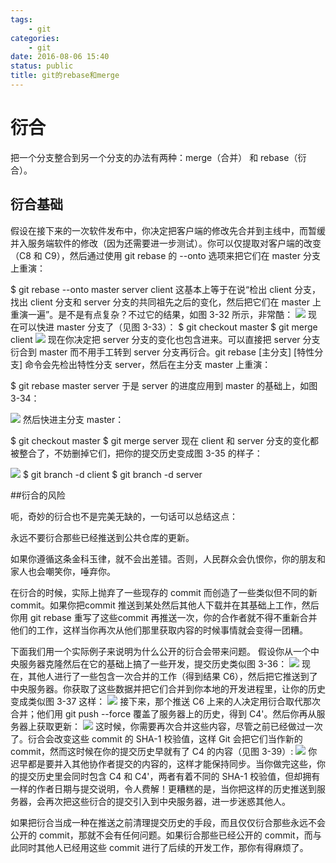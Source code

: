 ```yaml
---
tags: 
	- git
categories:
	- git	
date: 2016-08-06 15:40
status: public
title: git的rebase和merge
---
```


# 衍合
把一个分支整合到另一个分支的办法有两种：merge（合并） 和 rebase（衍合）。
## 衍合基础
假设在接下来的一次软件发布中，你决定把客户端的修改先合并到主线中，而暂缓并入服务端软件的修改（因为还需要进一步测试）。你可以仅提取对客户端的改变（C8 和 C9），然后通过使用 git rebase 的 --onto 选项来把它们在 master 分支上重演：

$ git rebase --onto master server client
这基本上等于在说“检出 client 分支，找出 client 分支和 server 分支的共同祖先之后的变化，然后把它们在 master 上重演一遍”。是不是有点复杂？不过它的结果，如图 3-32 所示，非常酷：
![](15-52-03.png)
现在可以快进 master 分支了（见图 3-33）：
$ git checkout master
$ git merge client
![](15-53-30.png)
现在你决定把 server 分支的变化也包含进来。可以直接把 server 分支衍合到 master 而不用手工转到 server 分支再衍合。git rebase [主分支] [特性分支] 命令会先检出特性分支 server，然后在主分支 master 上重演：

$ git rebase master server
于是 server 的进度应用到 master 的基础上，如图 3-34：

![](15-54-04.png)
然后快进主分支 master：

$ git checkout master
$ git merge server
现在 client 和 server 分支的变化都被整合了，不妨删掉它们，把你的提交历史变成图 3-35 的样子：

![](15-54-50.png)
$ git branch -d client
$ git branch -d server

##衍合的风险

呃，奇妙的衍合也不是完美无缺的，一句话可以总结这点：

永远不要衍合那些已经推送到公共仓库的更新。

如果你遵循这条金科玉律，就不会出差错。否则，人民群众会仇恨你，你的朋友和家人也会嘲笑你，唾弃你。

在衍合的时候，实际上抛弃了一些现存的 commit 而创造了一些类似但不同的新 commit。如果你把commit 推送到某处然后其他人下载并在其基础上工作，然后你用 git rebase 重写了这些commit 再推送一次，你的合作者就不得不重新合并他们的工作，这样当你再次从他们那里获取内容的时候事情就会变得一团糟。

下面我们用一个实际例子来说明为什么公开的衍合会带来问题。
假设你从一个中央服务器克隆然后在它的基础上搞了一些开发，提交历史类似图 3-36：
![](15-56-06.jpg)
现在，其他人进行了一些包含一次合并的工作（得到结果 C6），然后把它推送到了中央服务器。你获取了这些数据并把它们合并到你本地的开发进程里，让你的历史变成类似图 3-37 这样：
![](15-56-43.jpg)
接下来，那个推送 C6 上来的人决定用衍合取代那次合并；他们用 git push --force 覆盖了服务器上的历史，得到 C4'。然后你再从服务器上获取更新：
![](15-57-18.jpg)
这时候，你需要再次合并这些内容，尽管之前已经做过一次了。衍合会改变这些 commit 的 SHA-1 校验值，这样 Git 会把它们当作新的 commit，然而这时候在你的提交历史早就有了 C4 的内容（见图 3-39）:
![](15-58-12.jpg)
你迟早都是要并入其他协作者提交的内容的，这样才能保持同步。当你做完这些，你的提交历史里会同时包含 C4 和 C4'，两者有着不同的 SHA-1 校验值，但却拥有一样的作者日期与提交说明，令人费解！更糟糕的是，当你把这样的历史推送到服务器，会再次把这些衍合的提交引入到中央服务器，进一步迷惑其他人。

如果把衍合当成一种在推送之前清理提交历史的手段，而且仅仅衍合那些永远不会公开的 commit，那就不会有任何问题。如果衍合那些已经公开的 commit，而与此同时其他人已经用这些 commit 进行了后续的开发工作，那你有得麻烦了。